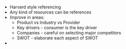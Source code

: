 - Harvard style referencing
- Any kind of resources can be references
- Improve in areas:
	- Product vs Industry vs Provider
	-  Key drivers - consumer is the key driver
	- Companies - careful on selecting major competitors
	- SWOT - elaborate each aspect of SWOT
- 
